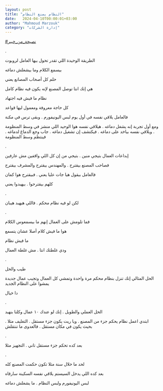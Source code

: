 ```yaml
---
layout: post
title: "النظام يصنع النظام"
date:   2024-04-10T00:00:01+03:00
author: "Mahmoud Marzouk"
category: "إدارة الشركات"
---
```



[<u>\#نصيحة\_من\_خبير</u>](https://www.facebook.com/hashtag/%D9%86%D8%B5%D9%8A%D8%AD%D8%A9_%D9%85%D9%86_%D8%AE%D8%A8%D9%8A%D8%B1?__eep__=6&__cft__%5b0%5d=AZXWlXoNInss612BPich9HBPL_fqSFtllNa9JJeNRiq3h_TNCF5H3o-10HhXhX1jP903xQsNF12fhYdefPc4gFLFi094KbddptLjr0yXrhUxP4koN170MduzG4vpmDj53nYupOCd1dMcgIdMKeSPBdiwjb28fpk0ZydZlTLthGxkVA&__tn__=*NK-R)

.

الطريقة الوحيدة اللي تقدر تحول بيها العامل لروبوت

بيسمع الكلام وما بيشغلش دماغه

حلم كل أصحاب المصانع يعني

هي إنك انتا توصل المصنع لإنه يكون فيه نظام كامل

نظام ما فيش فيه اجتهاد

كل حاجة معروفة ومعمول ليها قواعد

فالعامل يلاقي نفسه في أول يوم لبس اليونيفورم . وبقى ترس
في مكنة

ومع أول تجربة إنه يشغل دماغه . هيلاقي نفسه هوا الوحيد
اللي منشز في وسط المنظومة . ويلاقي نفسه بياخد على دماغه . فيكتشف إن
تشغيل دماغه . جاب وجع الدماغ لدماغه . فينتظم وسط المنظومة

.

إبداعات العمال بتيجي منين . بتيجي من إن كل اللي واقفين
مش عارفين

فصاحب المصنع بيقترح . والمهندس بيقترح والمشرف
بيقترح

فالعامل بيقول هيا جات عليا يعني . فبيقترح هوا
كمان

كلهم بيقترحوا . بيهبدوا يعني

.

لكن لو فيه نظام محكم . فاللي هيهبد هيبان

.

فما تلومش على العمال إنهم ما بيسمعوس الكلام

هوا ما فيش كلام أصلا عشان يتسمع

ما فيش نظام

ودي غلطتك انتا . مش غلطة العمال

.

طيب والحل

الحل المثالي إنك تنزل بنظام محكم مرة واحدة وتمشي كل
العمال وتجيب عمال جديدة يمشوا على النظام الجديد

دا خيال

.

الحل العملي والطويل . إنك لو عندك ١٠ عمال وكلنا
بنهبد

ابتدي اعمل نظام يحكم جزء من المصنع . ويا ريت يكون جزء
مستقل . التغليف مثلا . بحيث يكون في مكان مستقل . فالعدوى ما
تنتقلش

.

بعد كده تحكم جزء مستقل تاني . التجهيز مثلا

.

لحد ما خلال سنة مثلا تكون حكمت المصنع كله

بعد كده اللي يدخل السيستم يلاقي نفسه السكينة
سارقاه

لبس اليونيفورم ولبس النظام . ما يشغلش دماغه
